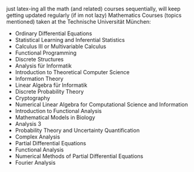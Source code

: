 just latex-ing all the math (and related) courses sequentially, will keep getting updated regularly (if im not lazy)
Mathematics Courses (topics mentioned) taken at the Technische Universität München:
- Ordinary Differential Equations
- Statistical Learning and Inferential Statistics
- Calculus III or Multivariable Calculus
- Functional Programming
- Discrete Structures
- Analysis für Informatik
- Introduction to Theoretical Computer Science
- Information Theory
- Linear Algebra für Informatik
- Discrete Probability Theory
- Cryptography
- Numerical Linear Algebra for Computational Science and Information
- Introduction to Functional Analysis
- Mathematical Models in Biology
- Analysis 3
- Probability Theory and Uncertainty Quantification
- Complex Analysis
- Partial Differential Equations
- Functional Analysis
- Numerical Methods of Partial Differential Equations
- Fourier Analysis


